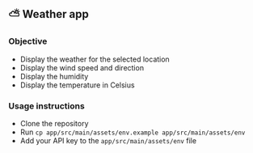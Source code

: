 ## ⛅️ Weather app

### Objective

- Display the weather for the selected location
- Display the wind speed and direction
- Display the humidity
- Display the temperature in Celsius

### Usage instructions

- Clone the repository
- Run `cp app/src/main/assets/env.example app/src/main/assets/env`
- Add your API key to the `app/src/main/assets/env` file